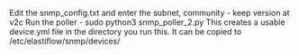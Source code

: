 Edit the snmp_config.txt and enter the subnet, community - keep version at v2c
Run the poller - sudo python3 snmp_poller_2.py
This creates a usable device.yml file in the directory you run this. It can be copied to /etc/elastiflow/snmp/devices/
